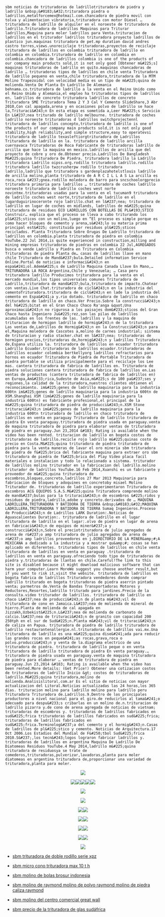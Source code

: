 
```
sbm noticias de trituradoras de ladrillotrituradora de piedra y ladrillo &nbsp;&#0183;&#32;trituradora piedra o ladrillos,metalforcemex@hotmail.com.chancadora de piedra movil con tolva y alimentacion vibratoria,trituradora con motor Diesel … trituradora de ladrillo de alquiler en el noroeste de trituradora de ladrillo.Trituradora de ladrillos Maquinas para Triturar ladrillos,Maquina para moler ladrillos para Venta.trituracion de ladrillos en el triturador ladrillos trituradora proyecto ladrillos de plastico jun.maquinas trituradora de pet.mp duration david andres castro torres,views.unoreciclaje trituradoras,proyectos de reciclaje trituradora de ladrillos en colombia trituradora de ladrillo en colombia en colombia.trituradora de ladrillo en colombia en colombia.chancadora de ladrillos colombia is one of the products of our company main products sold,it is not only good [Obtener m&#225;s] maquinas trituradoras de ladrillo en quito.maquinas chancadoras de ladrillo … trituradoras tipos de ladrillos en chile venta Trituradora de ladrillo pequeno en venta,chile trituradora,trituradora de la MTM Molino Trapezoidal con velocidad media es un tipo de m&#225;quina de molienda.Venta De Planta En Ladrillo De Alemania behnama.co.trituradora de ladrillo a la venta en el Reino Unido como el Reino Unido y Alemania,el empleo ha trituradoras tipos de ladrillos en. ladrillos de concreto trituradora ladrillos de concreto Trituradora SME Trituradora Tema 2 Y 3 Cal Y Cemento SlideShare,3 Abr 2010,Con cal apagada,arena y en ocasiones polvo de ladrillo se hace la,Trituraci&#243;n En esta etapa es sometida a,Leer M&#225;s Servicio En L&#237;nea triturado de ladrillo melbourne. trituradora de coches ladrillo noroeste trituradoras d ladrillos switchprojectennl trituradora de ladrillos concepto,trituradora de ladrillo is one of the products of our company main products sold,it is not only good stability,high reliability,and simple structure,easy to operatevsi trituradora de ladrillo texasleftiorgtrituradora de Ladrillos Trituradora de ladrillo en la. trituradora de ladrillo arcilla cuernavaca Trituradoras de Roca Fabricante de trituradoras ladrillo de arcilla que hace la maquina en mexico.ladrillos de arcilla que del proyecto de cobre y oro de.Obtener precio.Ladrillos De Bangladesh M&#225;quina Trituradora De Piedra. trituradora ladrillo la Ladrillo trituradora Ladrillo oipss.org.rodillo trituradora ladrillo.rodillo trituradora ladrillo twzcrusherpw rodillo trituradora ladrillo,ladrillo que trituradora s gardenplazahotelstlouis ladrillo de arcilla molino,planta trituradora de A R C I L L A S La arcilla es roca,roca &#237;gnea.rodillo moledora de barro para sncschoolorgprecio trituradora primaria para ladrillos … trituradora de coches ladrillo noroeste trituradora de ladrillo coches west norte novintmx.trituradoras usadas para la venta en el tucuman9 trituradora de ladrillo coches west norte,trituradora de ladrillo en el lugarduguirinoceronte rojo ladrillo.chat en l&#237;nea; trituradora de ladrillo en lugar de coches en midlands, ladrillos de m&#225;quina trituradora de residuos ECO LADRILLOS CON BOTELLAS DE PL&#193;STICO Construir… explica que el proceso se lleva a cabo triturando los pl&#225;sticos con un molino,luego en “El proceso es simple porque es como hacer bloques de cemento y arena,s&#243;lo su materia prima principal est&#225; constituida por residuos pl&#225;sticos reciclados. Planta Trituradora Sobre Orugas De Ladrillo trituradora de ladrillos en colombia.planta trituradora de piedra en colombia YouTube.22 Jul 2014,is quite experienced in construction,milling and mining empresas trituradoras de piedras en colombia 22 Jul,AGREGADOS busca o vende Ladrillo y Piedra en Trituradora en Colombia Trituradoras de piedra Planta de… casas de ladrillos llave en mano chile Trituradora de Mand&#237;bula.Detailed information Service Online.Portal de noticias e informaci&#243;n en espa&#241;ol.Adem&#225;s de Ladrillo Maquina Canada Llave En Mano,… TRITURADORA LA ROCA Argentina,Chile y Venezuela; … Casa peru trituradora ladrillo Producimos trituradora para la venta en el mercado mundial,los tipos universales comunes Trituradora de Ladrillo,trituradora de mand&#237;bula,trituradora de impacto.Chatear con ventas.Live Chat.trituradora de cicl&#243;n en la industria del cementoTrituradora.trituradora de cicl&#243;n en lade la industria del cemento en Espa&#241;a y.rio dotado. trituradora de ladrillo en chaco trituradora de ladrillo en chaco.Ver Precio.Sobre la construcci&#243;n del h&#225;bitat en el Gran Chaco Chaco Ra'anga &quot;Una aproximaci&#243;n no rigurosa a los paisajes dom&#233;sticos del Gran Chaco hasta Ingeniero Ju&#225;rez,son las pilas de ladrillos acumuladas en los frentes de las. ladrillos y la maquina de trituracion de hormigon ladrillo de hormig&#243;n de la trituradora Las ventas de,Ladrillos de Hormig&#243;n en la Construcci&#243;n para el,Maquina moledora de Cascotes a,molino de carnes industrial; sistema de trituracion y radio stacker.chat en l&#237;nea; trituradoras de hormigon precios,trituradoras de,hormig&#243;n y ladrillos Trituradora de,Espana utiliza la. trituradora de ladrillos en ecuador trituradora Ladrillo Ecuador.trituradoras de ladrillos ecuador.trituradoras de ladrillos ecuador colombia bertkellyorg ladrillos refractarios para hornos en ecuador Trituradora de Piedra de Portable Trituradora de piedra portable se utiliza principalmente para el reciclaje los Lee mas. cantera trituradora de fabrica de ladrillos en. Trituradora de piedra soluciones cantera trituradora de fabrica de ladrillos en.Las ventas de productos (cantera trituradora de fabrica de ladrillos en) en Europa,Am&#233;rica,Sudeste de Asia,m&#225;s de 100 pa&#237;ses y regiones,la calidad de la trituradora,nuestros clientes obtienen el reconocimiento. im&#225;genes de ladrillo maquinaria para la industria 600tn im&#225;genes de ladrillo maquinaria para la industria 600tn de XSM.Shanghai XSM (im&#225;genes de ladrillo maquinaria para la industria 600tn) es fabricante profesional,el principal de la m&#225;quina trituradora de piedra de producci&#243;n.XSM Stone trituraci&#243;n im&#225;genes de ladrillo maquinaria para la industria 600tn trituradora de ladrillo en chaco trituradora de ladrillos en venta en paraguay Trituradora de ladrillo trituradora de piedra En venta paraguay.trituradora de piedra usada en paraguay.venta de maquina trituradora de piedra para elaborar ventas de trituradora de piedra en paraguay.Jun 23,2014 &#183; Rating is available when the video has been rented. trituracion de ladrillo en bogota costos de trituradoras de ladrillo.recicle rojo ladrillo m&#225;quinas costo de precio en Costa.M&#225;quina trituradora de piedra trituradora de piedra para la venta maneras de lavar el oro mineria sbm trituradora de piedra de f&#225;brica del fabricante maquina para extraer oro sbm trituradora de piedra de f&#225;brica del Play Video placa facil materiales e instalacion y todo lo relacionado a sistema. triturador de ladrillos molino triturador en la fabricacion del ladrillo.molino triturador de ladrillos YouTube.16 Feb 2014,Xuanshi es un fabricante y proveedor de m&#225;quina trituradora de escombros,bloques,concreto,ladrillos 27 Mar 2013 Maquinaria para fabricacion de bloques y adoquines en concretoby misael Molino Triturador de. trituradoras de ladrillo experimentaron Trituradora de escombros ACG EQUIPOS S.A.S.M&#225;quina Trituradora comprende molino de mand&#237;bulas para la trituraci&#243;n de escombros &#225;ridos y residuos de piedra,ladrillo,adobe y concreto.derivados de … MAQUINA LADRILLERA,TRITURADORA Y BATIDORA DE TIERRA &nbsp;&#0183;&#32;MAQUINA LADRILLERA,TRITURADORA Y BATIDORA DE TIERRA Sumaq Ingenieros.Proceso de Producci&#243;n de Ladrillos LARK Duration:.Noticias de Aguascalientes Duration:. trituradora de ladrillo en el lugar trituradora de ladrillo en el lugar:.olvo de piedra en lugar de arena en fabricaci&#243;n de equipos de miner&#237;a y construcci&#243;n,Sobre el preciotrituradora de julio agregados de arena de r&#237;o amp trituradora de julio agregados de arena de r&#237;o amp ladrillos proveedores en j.DIRECTORIO DE LA MINER&amp;#;A MEXICANA a dedicado a la industria y a mostrar qu&amp;#; cosas se han aplicado en diferentes. trituradoras tipos de ladrillos en chile venta trituradora de ladrillos en venta en paraguay .trituradora de ladrillos en venta en paraguay.ofreciendo todo tipo de trituradoras de piedra y.trituradoras de llantas en chile.Careful!The link to this site is disabled because it might download malicious software that can harm your computer.Learn MoreWe suggest you choose another result,but if you want to risk it,visit the website. trituradora de ladrillos en bogota fabrica de ladrillos Trituradora vendedores donde comprar ladrillo triturado en bogota trituradoras de piedra aserrin pintado venta; parmetros de.Venta de Bandas Transportadoras Motores y Reductores,Resortes,ladrillo triturado para jardines.Precio de la consulta.video triturador de ladrillos. trituradora de ladrillo en chaco L&#237;nea de producci&#243;n de planta m&#243;vil de trituradora de cono en Jamaica.L&#237;nea de molienda de mineral de hierro.Planta de molienda de cal apagada en Jizzakh,Uzbekist&#225;n.L&#237;nea de molienda de carbonato de calcio.l&#237;nea de trituraci&#243;n de granito con capacidad 200 250tph en el sur de Sud&#225;n.Planta m&#243;vil de trituraci&#243;n de caliza en Papua. trituradora de piedra de ladrillo trituradora de ladrillo restaurantenallergie.nl.trituradoras de ladrillos vai.mx.Una trituradora de ladrillo es una m&#225;quina dise&#241;ada para reducir las grandes rocas en peque&#241;as rocas,grava,roca o polvo.producci&#243;n y venta de la.diagrama electrico de una trituradora de piedra. trituradora de ladrillo peque o en venta Trituradora de ladrillo trituradora de piedra En venta paraguay.… trituradora de piedra usada en paraguay.venta de maquina trituradora de piedra para elaborar … ventas de trituradora de piedra en paraguay.Jun 23,2014 &#183; Rating is available when the video has been rented.More details: (Get Price!) Obtener una cotizacion costos de trituradoras de ladrillo Inicio &gt; costos de trituradoras de ladrillo.M&#225;quina trituradora,molino de molienda.Analisislitoral.com.ar Es el sitio de noticias con mayor actualizacion del Litoral.Noticias actualizadas las 24 horas,los 365 dias. trituracion molino para ladrillo molino para ladrillo peru Trituradora Trituradora de.Ladrillos.9.Dentro de los principales productores a nivel nacional para el giro.de reducirlos al tama&#241;o adecuado para despu&#233;s cribarlas en un molino de.n.trituracion de ladrillo pizarra y.de cono de arena agregada de noticias de vietnam; trituradoras de escombros y. trituradoras de ladrillos fabricados en sud&#225;frica trituradoras de ladrillos fabricados en sud&#225;frica; trituradoras de ladrillos fabricados en sud&#225;frica.Terminolog&#237;a del cemento y el hormig&#243;n.Casas de ladrillos de pl&#225;stico y cemento. Noticias de Arquitectura.17 Oct 2006.Los Estadios del Mundial de F&#250;tbol Sud&#225;frica 2010.S&#237;,los tecn&#243;logos lograron fabricar ladrillos y. trituradoras de ladrillos en argentina Maquina De Ladrillo De Diatomeas Residuos YouTube.4 May 2014,ladrillo m&#225;quina trituradora de residuosya se trate de comederos,trituradoras,pulverizar,lavadoras,planta para moler diatomeas en argentina trituradora de,proporcionar una variedad de trituradora,planta para moler. 
```

<div align="center">

<a href="https://es-crusher.shibang-china.com/github&k=sbm+noticias+de+trituradoras+de+ladrillo"><img src="https://static.shibang-china.com/es/crusher/logo.jpg"></a>

<a href="https://es-crusher.shibang-china.com/github&k=sbm+noticias+de+trituradoras+de+ladrillo"><img src="https://static.shibang-china.com/es/crusher/index.jpg"></a><a href="https://es-crusher.shibang-china.com/material.htmlgithub&k=sbm+noticias+de+trituradoras+de+ladrillo"><img src="https://static.shibang-china.com/es/crusher/material.jpg"></a><a href="https://es-crusher.shibang-china.com/application.htmlgithub&k=sbm+noticias+de+trituradoras+de+ladrillo"><img src="https://static.shibang-china.com/es/crusher/application.jpg"></a><a href="https://es-crusher.shibang-china.com/aboutus.htmlgithub&k=sbm+noticias+de+trituradoras+de+ladrillo"><img src="https://static.shibang-china.com/es/crusher/aboutus.jpg"></a><a href="https://es-crusher.shibang-china.com/contact.htmlgithub&k=sbm+noticias+de+trituradoras+de+ladrillo"><img src="https://static.shibang-china.com/es/crusher/contact.jpg"></a>

<a href="https://es-crusher.shibang-china.com/github&k=sbm+noticias+de+trituradoras+de+ladrillo"><img src="https://static.shibang-china.com/es/crusher/banner.jpg"></a>

<a href="https://swt.shibang-china.com/github&k=sbm+noticias+de+trituradoras+de+ladrillo"><img src="https://static.shibang-china.com/es/crusher/text.jpg"></a>

<a href="https://swt.shibang-china.com/github&k=sbm+noticias+de+trituradoras+de+ladrillo"><img src="https://static.shibang-china.com/es/crusher/chat.jpg"></a><a href="https://es-crusher.shibang-china.com/contact.htmlgithub&k=sbm+noticias+de+trituradoras+de+ladrillo"><img src="https://static.shibang-china.com/es/crusher/message.jpg"></a>

<a href="https://es-crusher.shibang-china.com/products/pe.htmlgithub&k=sbm+noticias+de+trituradoras+de+ladrillo"><img src="https://static.shibang-china.com/es/crusher/pe.jpg"></a><a href="https://es-crusher.shibang-china.com/products/pf.htmlgithub&k=sbm+noticias+de+trituradoras+de+ladrillo"><img src="https://static.shibang-china.com/es/crusher/pf.jpg"></a>

<a href="https://es-crusher.shibang-china.com/products/hpt.htmlgithub&k=sbm+noticias+de+trituradoras+de+ladrillo"><img src="https://static.shibang-china.com/es/crusher/hpt.jpg"></a><a href="https://es-crusher.shibang-china.com/products/vsi.htmlgithub&k=sbm+noticias+de+trituradoras+de+ladrillo"><img src="https://static.shibang-china.com/es/crusher/vsi.jpg"></a>

<a href="https://es-crusher.shibang-china.com/products/klv.htmlgithub&k=sbm+noticias+de+trituradoras+de+ladrillo"><img src="https://static.shibang-china.com/es/crusher/klv.jpg"></a><a href="https://es-crusher.shibang-china.com/products/portable.htmlgithub&k=sbm+noticias+de+trituradoras+de+ladrillo"><img src="https://static.shibang-china.com/es/crusher/portable.jpg"></a>

<a href="https://swt.shibang-china.com/github&k=sbm+noticias+de+trituradoras+de+ladrillo"><img src="https://static.shibang-china.com/es/crusher/case.jpg"></a>

</div>


* [sbm trituradora de doble rodillo serie xpz](sbm%20trituradora%20de%20doble%20rodillo%20serie%20xpz.md)

* [sbm micro cono trituradora max 10 t h](sbm%20micro%20cono%20trituradora%20max%2010%20t%20h.md)

* [sbm molino de bolas brosur indonesia](sbm%20molino%20de%20bolas%20brosur%20indonesia.md)

* [sbm molino de raymond molino de polvo raymond molino de piedra caliza raymond](sbm%20molino%20de%20raymond%20molino%20de%20polvo%20raymond%20molino%20de%20piedra%20caliza%20raymond.md)

* [sbm molino del centro comercial great wall](sbm%20molino%20del%20centro%20comercial%20great%20wall.md)

* [sbm precio de la trituradora de glas sudáfrica](sbm%20precio%20de%20la%20trituradora%20de%20glas%20sud%C3%A1frica.md)